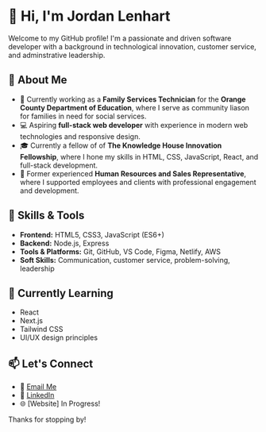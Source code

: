 # 👋 Hi, I'm Jordan Lenhart 

Welcome to my GitHub profile! I'm a passionate and driven software developer with a background in technological innovation, customer service, and adminstrative leadership.

## 💼 About Me

- 🎯 Currently working as a **Family Services Technician** for the **Orange County Department of Education**, where I serve as community liason for families in need for social services.
- 💻 Aspiring **full-stack web developer** with experience in modern web technologies and responsive design.
- 🎓 Currently a fellow of of **The Knowledge House Innovation Fellowship**, where I hone my skills in HTML, CSS, JavaScript, React, and full-stack development.
- 🏡 Former experienced **Human Resources and Sales Representative**, where I supported employees and clients with professional engagement and development.

## 🚀 Skills & Tools

- **Frontend:** HTML5, CSS3, JavaScript (ES6+)
- **Backend:** Node.js, Express
- **Tools & Platforms:** Git, GitHub, VS Code, Figma, Netlify, AWS
- **Soft Skills:** Communication, customer service, problem-solving, leadership

## 🌱 Currently Learning

- React
- Next.js
- Tailwind CSS
- UI/UX design principles 

## 📫 Let's Connect

- 📧 [Email Me](mailto:jordinholenhart@gmail.com)
- 💼 [LinkedIn](https://www.linkedin.com/in/jordanlenhart1)
- 🌐 [Website] In Progress!

Thanks for stopping by!
